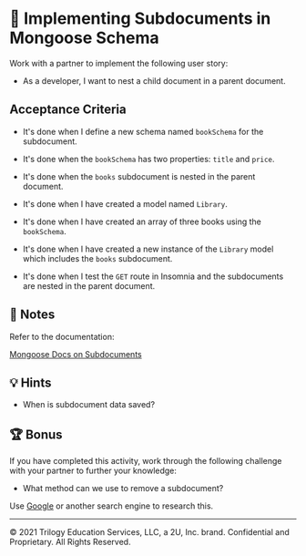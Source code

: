 # 📖 Implementing Subdocuments in Mongoose Schema

Work with a partner to implement the following user story:

* As a developer, I want to nest a child document in a parent document.

## Acceptance Criteria

* It's done when I define a new schema named `bookSchema` for the subdocument.

* It's done when the `bookSchema` has two properties: `title` and `price`.

* It's done when the `books` subdocument is nested in the parent document.

* It's done when I have created a model named `Library`.

* It's done when I have created an array of three books using the `bookSchema`.

* It's done when I have created a new instance of the `Library` model which includes the `books` subdocument.

* It's done when I test the `GET` route in Insomnia and the subdocuments are nested in the parent document.

## 📝 Notes

Refer to the documentation:

[Mongoose Docs on Subdocuments](https://mongoosejs.com/docs/subdocs.html)

## 💡 Hints

* When is subdocument data saved?

## 🏆 Bonus

If you have completed this activity, work through the following challenge with your partner to further your knowledge:

* What method can we use to remove a subdocument?

Use [Google](https://www.google.com) or another search engine to research this.

---
© 2021 Trilogy Education Services, LLC, a 2U, Inc. brand. Confidential and Proprietary. All Rights Reserved.
